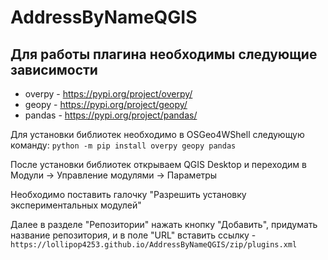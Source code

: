 # AddressByNameQGIS

Для работы плагина необходимы следующие зависимости
-
- overpy - https://pypi.org/project/overpy/
- geopy - https://pypi.org/project/geopy/
- pandas - https://pypi.org/project/pandas/

 Для установки библиотек необходимо в OSGeo4WShell следующую команду:
```python -m pip install overpy geopy pandas```

После установки библиотек открываем QGIS Desktop и переходим в Модули -> Управление модулями -> Параметры

Необходимо поставить галочку "Разрешить установку экспериментальных модулей"

Далее в разделе "Репозитории" нажать кнопку "Добавить", придумать название репозитория, и в поле "URL" вставить ссылку - ```https://lollipop4253.github.io/AddressByNameQGIS/zip/plugins.xml```
